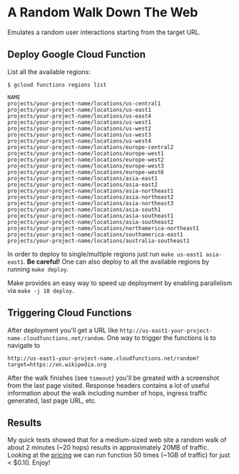 # A Random Walk Down The Web

Emulates a random user interactions starting from the target URL.

## Deploy Google Cloud Function

List all the available regions:
```
$ gcloud functions regions list

NAME
projects/your-project-name/locations/us-central1
projects/your-project-name/locations/us-east1
projects/your-project-name/locations/us-east4
projects/your-project-name/locations/us-west1
projects/your-project-name/locations/us-west2
projects/your-project-name/locations/us-west3
projects/your-project-name/locations/us-west4
projects/your-project-name/locations/europe-central2
projects/your-project-name/locations/europe-west1
projects/your-project-name/locations/europe-west2
projects/your-project-name/locations/europe-west3
projects/your-project-name/locations/europe-west6
projects/your-project-name/locations/asia-east1
projects/your-project-name/locations/asia-east2
projects/your-project-name/locations/asia-northeast1
projects/your-project-name/locations/asia-northeast2
projects/your-project-name/locations/asia-northeast3
projects/your-project-name/locations/asia-south1
projects/your-project-name/locations/asia-southeast1
projects/your-project-name/locations/asia-southeast2
projects/your-project-name/locations/northamerica-northeast1
projects/your-project-name/locations/southamerica-east1
projects/your-project-name/locations/australia-southeast1
```

In order to deploy to single/multiple regions just run `make us-east1 asia-east1`.
**Be careful!** One can also deploy to all the available regions by running `make deploy`.

Make provides an easy way to speed up deployment by enabling parallelism via `make -j 10 deploy`.

## Triggering Cloud Functions

After deployment you'll get a URL like `http://us-east1-your-project-name.cloudfunctions.net/random`.
One way to trigger the functions is to navigate to
```
http://us-east1-your-project-name.cloudfunctions.net/random?target=https://en.wikipedia.org
```

After the walk finishes (see `timeout`) you'll be greated with a screenshot from the last page visited.
Response headers contains a lot of useful information about the walk including number of hops, ingress traffic generated, last page URL, etc.

## Results

My quick tests showed that for a medium-sized web site a random walk of about 2 minutes (~20 hops) results in approximately 20MB of traffic.
Looking at the [pricing](https://cloud.google.com/functions/pricing) we can run function 50 times (~1GB of traffic) for just < $0.10.
Enjoy!
